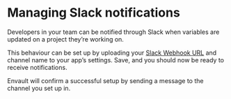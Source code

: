 # Managing Slack notifications

Developers in your team can be notified through Slack when variables are updated on a project they’re working on.

This behaviour can be set up by uploading your [Slack Webhook URL](https://slack.com/apps/A0F7XDUAZ-incoming-webhooks) and channel name to your app’s settings. Save, and you should now be ready to receive notifications.

Envault will confirm a successful setup by sending a message to the channel you set up in.
